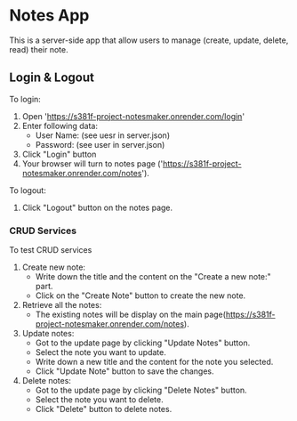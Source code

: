# Notes App
This is a server-side app that allow users to manage (create, update, delete, read) their note.

## Login & Logout
To login:
1. Open 'https://s381f-project-notesmaker.onrender.com/login'
2. Enter following data:
    - User Name: (see uesr in server.json)
    - Password: (see user in server.json)
3. Click "Login" button
4. Your browser will turn to notes page ('https://s381f-project-notesmaker.onrender.com/notes').

To logout:
1. Click "Logout" button on the notes page.

### CRUD Services
To test CRUD services
1. Create new note:
    - Write down the title and the content on the "Create a new note:" part.
    - Click on the "Create Note" button to create the new note.
2. Retrieve all the notes:
    - The existing notes will be display on the main page(https://s381f-project-notesmaker.onrender.com/notes).
3. Update notes:
    - Got to the update page by clicking "Update Notes" button.
    - Select the note you want to update.
    - Write down a new title and the content for the note you selected.
    - Click "Update Note" button to save the changes.
4. Delete notes:
    - Got to the update page by clicking "Delete Notes" button.
    - Select the note you want to delete.
    - Click "Delete" button to delete notes.